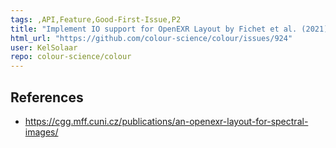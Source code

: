 ```yaml
---
tags: ,API,Feature,Good-First-Issue,P2
title: "Implement IO support for OpenEXR Layout by Fichet et al. (2021)."
html_url: "https://github.com/colour-science/colour/issues/924"
user: KelSolaar
repo: colour-science/colour
---
```


References
---
- https://cgg.mff.cuni.cz/publications/an-openexr-layout-for-spectral-images/